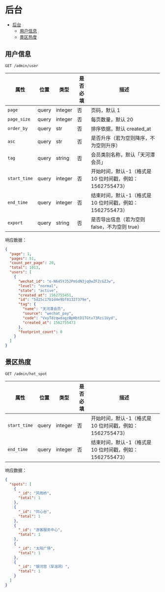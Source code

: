 # 后台

- [后台](#%E5%90%8E%E5%8F%B0)
  - [用户信息](#%E7%94%A8%E6%88%B7%E4%BF%A1%E6%81%AF)
  - [景区热度](#%E6%99%AF%E5%8C%BA%E7%83%AD%E5%BA%A6)

## 用户信息

```
GET /admin/user
```

| 属性         | 位置  | 类型    | 是否必填 | 描述                                                     |
| ------------ | ----- | ------- | -------- | -------------------------------------------------------- |
| `page`       | query | integer | 否       | 页码，默认 1                                             |
| `page_size`  | query | integer | 否       | 每页数量，默认 20                                        |
| `order_by`   | query | str     | 否       | 排序依据，默认 created_at                                |
| `asc`        | query | str     | 否       | 是否升序（若为空则降序，不为空则升序）                   |
| `tag`        | query | string  | 否       | 会员类别名称，默认「天河潭会员」                         |
| `start_time` | query | integer | 否       | 开始时间，默认-1（格式是 10 位时间戳，例如：1562755473） |
| `end_time`   | query | integer | 否       | 结束时间，默认-1（格式是 10 位时间戳，例如：1562755473） |
| `export`     | query | string  | 否       | 是否导出信息（若为空则 false，不为空则 true）            |

响应数据：

```json
{
  "page": 1,
  "pages": 51,
  "count_per_page": 20,
  "total": 1013,
  "users": [
    {
      "wechat_id": "o-N645YJ52PmSdN3jqOwZFZcGZJw",
      "level": "normal",
      "state": "active",
      "created_at": 1562755451,
      "id": "5d25c17b1d4e9bf81327379e",
      "tag": {
        "name": "天河潭会员",
        "source": "wechat_pay",
        "code": "VxyTdzqwdagzBpHbtD1TGtv73Rzi1Uyd",
        "created_at": 1562755473
      },
      "footprint_count": 0
    }
  ]
}
```

## 景区热度

```
GET /admin/hot_spot
```

| 属性         | 位置  | 类型    | 是否必填 | 描述                                                     |
| ------------ | ----- | ------- | -------- | -------------------------------------------------------- |
| `start_time` | query | integer | 否       | 开始时间，默认-1（格式是 10 位时间戳，例如：1562755473） |
| `end_time`   | query | integer | 否       | 结束时间，默认-1（格式是 10 位时间戳，例如：1562755473） |

响应数据：

```json
{
  "spots": [
    {
      "_id": "风雨桥",
      "total": 1
    },
    {
      "_id": "同心台",
      "total": 1
    },
    {
      "_id": "游客服务中心",
      "total": 1
    },
    {
      "_id": "太阳广场",
      "total": 1
    },
    {
      "_id": "银河宫（旱溶洞）",
      "total": 1
    }
  ]
}
```
